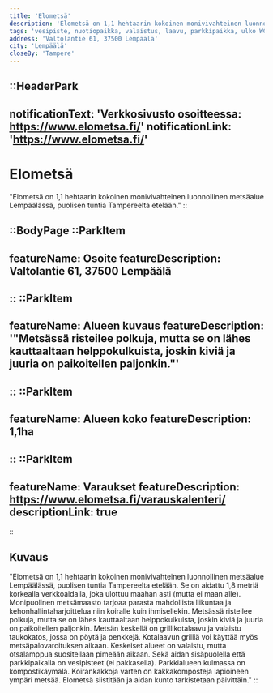 ```yaml
---
title: 'Elometsä'
description: 'Elometsä on 1,1 hehtaarin kokoinen monivivahteinen luonnollinen metsäalue Lempäälässä, puolisen tuntia Tampereelta etelään.'
tags: 'vesipiste, nuotiopaikka, valaistus, laavu, parkkipaikka, ulko WC'
address: 'Valtolantie 61, 37500 Lempäälä'
city: 'Lempäälä'
closeBy: 'Tampere'
---
```


::HeaderPark
---
notificationText: 'Verkkosivusto osoitteessa: https://www.elometsa.fi/'
notificationLink: 'https://www.elometsa.fi/'
---
# Elometsä
"Elometsä on 1,1 hehtaarin kokoinen monivivahteinen luonnollinen metsäalue Lempäälässä, puolisen tuntia Tampereelta etelään."
::

::BodyPage
::ParkItem
---
featureName: Osoite
featureDescription: Valtolantie 61, 37500 Lempäälä
---
::
::ParkItem
---
featureName: Alueen kuvaus
featureDescription: '"Metsässä risteilee polkuja, mutta se on lähes kauttaaltaan helppokulkuista, joskin kiviä ja juuria on paikoitellen paljonkin."'
---
::
::ParkItem
---
featureName: Alueen koko
featureDescription: 1,1ha
---
::
::ParkItem
---
featureName: Varaukset
featureDescription: https://www.elometsa.fi/varauskalenteri/
descriptionLink: true
---
::
## Kuvaus
"Elometsä on 1,1 hehtaarin kokoinen monivivahteinen luonnollinen metsäalue Lempäälässä, puolisen tuntia Tampereelta etelään. Se on aidattu 1,8 metriä korkealla verkkoaidalla, joka ulottuu maahan asti (mutta ei maan alle). Monipuolinen metsämaasto tarjoaa parasta mahdollista liikuntaa ja kehonhallintaharjoittelua niin koiralle kuin ihmisellekin. Metsässä risteilee polkuja, mutta se on lähes kauttaaltaan helppokulkuista, joskin kiviä ja juuria on paikoitellen paljonkin. Metsän keskellä on grillikotalaavu ja valaistu taukokatos, jossa on pöytä ja penkkejä. Kotalaavun grilliä voi käyttää myös metsäpalovaroituksen aikaan. Keskeiset alueet on valaistu, mutta otsalamppua suositellaan pimeään aikaan. Sekä aidan sisäpuolella että parkkipaikalla on vesipisteet (ei pakkasella). Parkkialueen kulmassa on kompostikäymälä. Koirankakkoja varten on kakkakomposteja lapioineen ympäri metsää. Elometsä siistitään ja aidan kunto tarkistetaan päivittäin."
::
